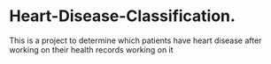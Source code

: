 # Heart-Disease-Classification.
This is a project to determine which patients have heart disease after working on their health records
working on it
